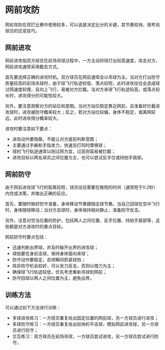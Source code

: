# 网前攻防

网前攻防在双打比赛中使用较多，可以说是决定比分的关键，其节奏较快，很考验球员的应变技巧。

## 网前进攻

网前进攻指双方球员在前场吊球过程中，一方主动将球打出较高速度，攻击对方。网前进攻通常采用截击方式。

首先要选择正确的进攻时机。双方球员在网前通常会以吊球为主。当对方打出防守质量较高的前场吊球时，由于球飞行轨迹较低、落点较短，此时进攻往往会造成球过网速度较慢，且向上飞行，易被对方拦截。当对方来球飞行轨迹较高，或落点较长时，进攻得分的可能性较大。

另外，要注意观察对方的站位和意图。当对方站位稳定靠近网前，且准备好拦截进攻球时，进攻被防守概率较大；反之，若对方站位较偏，身体不稳定，或离网较远，此时进攻得分概率较大。

进攻时要注意如下要点：

* 进攻动作要隐蔽，不能让对方提前判断意图；
* 主要通过手腕和手指发力，快速击打同时摩擦球；
* 球的飞行轨迹通常以刚过网为宜，过高则容易被拦截；
* 进攻目标以两名球员之间位置为主，也可以尝试反手位或持拍手肩部。

## 网前防守
由于网前进攻球飞行的距离较短，球员往往需要在极短的时间（通常短于0.2秒）内完成决策，并做出正确的反应。

首先，要随时做好防守准备，身体移动节奏跟随击球节奏。当自己回球在空中飞行时，身体随球移动；当对方击球时，身体保持相对静止，准备防守反击。

另外，注意对空当位置的防护，包括两人之间位置、反手位置、持拍手肩部等，这些都是对方进攻时的重点目标。

网前防守时要点包括：

* 迅速判断出界球，并及时躲开出界的进攻球；
* 球拍要在身前击球，保持身体面向来球；
* 防守动作要稳定，击球瞬间抓紧球拍；
* 除非防守机会较好，可以发力反击，否则以借力为主；
* 确保球飞行轨迹较低，优先考虑重新吊球到网前；
* 防守回球以两人之间位置为主，避免出界。

## 训练方法

可以通过如下方法进行训练：

* 多球进攻练习：一方球员重复给出固定位置的网前球，另一方球员进行进攻；
* 多球防守练习：一方球员重复给出较快的平击球，模拟网前进攻球，另一方球员进行防守；
* 交互练习：双方球员在前场吊球，一方球员尝试进攻，另一方球员尝试进行防守。
